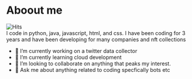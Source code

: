 # Aboout me
![Hits](https://hits.link/hits?url=https://github.com/codingdudepy&bgRight=FAA0A0&bgLeft=555)<br>
 I code in python, java, javascript, html, and css. I have been coding for 3 years and have been developing for many companies and nft collections 

- 🔭 I’m currently working on a twitter data collector
- 🌱 I’m currently learning cloud development
- 👯 I’m looking to collaborate on anything that peaks my interest.
- 💬 Ask me about anything related to coding specfically bots etc


